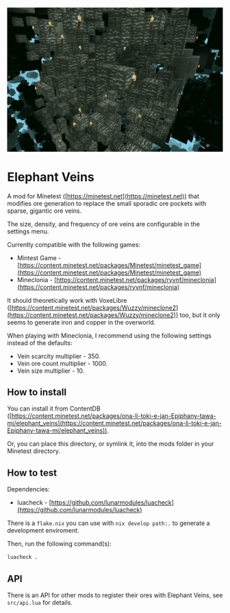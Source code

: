 ![screenshot](screenshot.png)

# Elephant Veins

A mod for Minetest ([https://minetest.net](https://minetest.net)) that modifies
ore generation to replace the small sporadic ore pockets with sparse, gigantic
ore veins.

The size, density, and frequency of ore veins are configurable in the settings
menu.

Currently compatible with the following games:

- Mintest Game - [https://content.minetest.net/packages/Minetest/minetest_game](https://content.minetest.net/packages/Minetest/minetest_game)
- Mineclonia - [https://content.minetest.net/packages/ryvnf/mineclonia](https://content.minetest.net/packages/ryvnf/mineclonia)

It should theoretically work with VoxeLibre
([https://content.minetest.net/packages/Wuzzy/mineclone2](https://content.minetest.net/packages/Wuzzy/mineclone2))
too, but it only seems to generate iron and copper in the overworld.

When playing with Mineclonia, I recommend using the following settings instead
of the defaults:

- Vein scarcity multiplier - 350.
- Vein ore count multiplier - 1000.
- Vein size multiplier - 10.

## How to install

You can install it from ContentDB ([https://content.minetest.net/packages/ona-li-toki-e-jan-Epiphany-tawa-mi/elephant_veins](https://content.minetest.net/packages/ona-li-toki-e-jan-Epiphany-tawa-mi/elephant_veins)).

Or, you can place this directory, or symlink it, into the mods folder in your
Minetest directory.

## How to test

Dependencies:

- luacheck - [https://github.com/lunarmodules/luacheck](https://github.com/lunarmodules/luacheck)

There is a `flake.nix` you can use with `nix develop path:.` to generate a
development enviroment.

Then, run the following command(s):

```sh
luacheck .
```

## API

There is an API for other mods to register their ores with Elephant Veins, see
`src/api.lua` for details.
